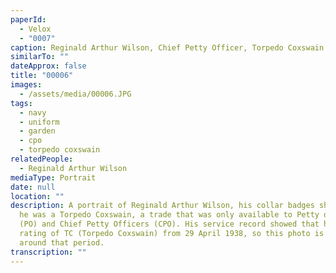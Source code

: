 ```yaml
---
paperId:
  - Velox
  - "0007"
caption: Reginald Arthur Wilson, Chief Petty Officer, Torpedo Coxswain c1938
similarTo: ""
dateApprox: false
title: "00006"
images:
  - /assets/media/00006.JPG
tags:
  - navy
  - uniform
  - garden
  - cpo
  - torpedo coxswain
relatedPeople:
  - Reginald Arthur Wilson
mediaType: Portrait
date: null
location: ""
description: A portrait of Reginald Arthur Wilson, his collar badges show that
  he was a Torpedo Coxswain, a trade that was only available to Petty officers
  (PO) and Chief Petty Officers (CPO). His service record showed that he had the
  rating of TC (Torpedo Coxswain) from 29 April 1938, so this photo is taken
  around that period.
transcription: ""
---
```

